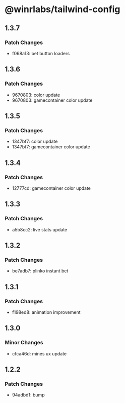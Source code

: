 # @winrlabs/tailwind-config

## 1.3.7

### Patch Changes

- f068a13: bet button loaders

## 1.3.6

### Patch Changes

- 9670803: color update
- 9670803: gamecontainer color update

## 1.3.5

### Patch Changes

- 1347bf7: color update
- 1347bf7: gamecontainer color update

## 1.3.4

### Patch Changes

- 12777cd: gamecontainer color update

## 1.3.3

### Patch Changes

- a5b8cc2: live stats update

## 1.3.2

### Patch Changes

- be7adb7: plinko instant bet

## 1.3.1

### Patch Changes

- f198ed8: animation improvement

## 1.3.0

### Minor Changes

- cfca46d: mines ux update

## 1.2.2

### Patch Changes

- 94adbd1: bump
